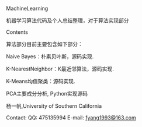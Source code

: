 MachineLearning

机器学习算法代码及个人总结整理，对于算法实现部分

Contents

算法部分目前主要包含如下部分：

Naive Bayes：朴素贝叶斯，源码实现.

K-NearestNeighbor：K最近邻算法，源码实现.

K-Means均值聚类：源码实现.

PCA主要成分分析, Python实现源码

杨一帆,University of Southern California


Contact:
QQ: 475135994
E-mail: fyang1993@163.com
